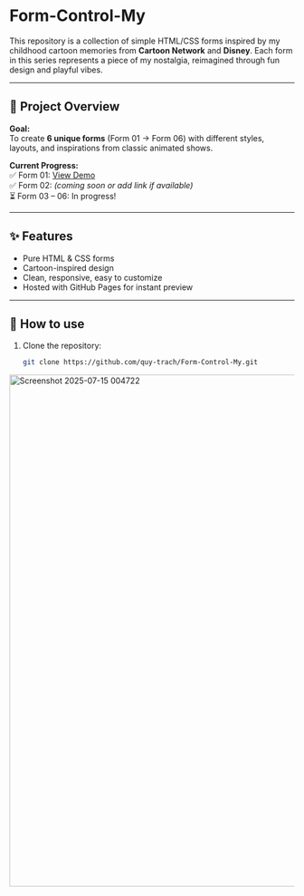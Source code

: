 # Form-Control-My

This repository is a collection of simple HTML/CSS forms inspired by my childhood cartoon memories from **Cartoon Network** and **Disney**. Each form in this series represents a piece of my nostalgia, reimagined through fun design and playful vibes.

---

## 📑 Project Overview

**Goal:**  
To create **6 unique forms** (Form 01 → Form 06) with different styles, layouts, and inspirations from classic animated shows.

**Current Progress:**  
✅ Form 01: [View Demo](https://quy-trach.github.io/Form-Control-My/form-01.html)  
✅ Form 02: _(coming soon or add link if available)_  
⏳ Form 03 – 06: In progress!

---

## ✨ Features

- Pure HTML & CSS forms
- Cartoon-inspired design
- Clean, responsive, easy to customize
- Hosted with GitHub Pages for instant preview

---

## 🚀 How to use

1. Clone the repository:
   ```bash
   git clone https://github.com/quy-trach/Form-Control-My.git


<img width="1899" height="904" alt="Screenshot 2025-07-15 004722" src="https://github.com/user-attachments/assets/547e3a73-439e-499c-8d9a-4aee085c5259" />


